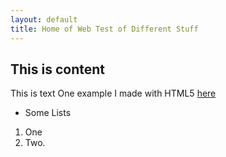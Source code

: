 ```yaml
---
layout: default
title: Home of Web Test of Different Stuff
---
```

## This is content
This is text
One example I made with HTML5 [here]({{site.baseurl}}/HMTL5Canvas/HTMLCanvasJS.html)

- Some Lists
1. One
1. Two.

